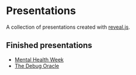 # Presentations

A collection of presentations created with [reveal.js](https://revealjs.com/). 

## Finished presentations

* [Mental Health Week](https://presentations.ricoapon.nl/mental-health-week/)
* [The Debug Oracle](https://presentations.ricoapon.nl/the-debug-oracle/)
